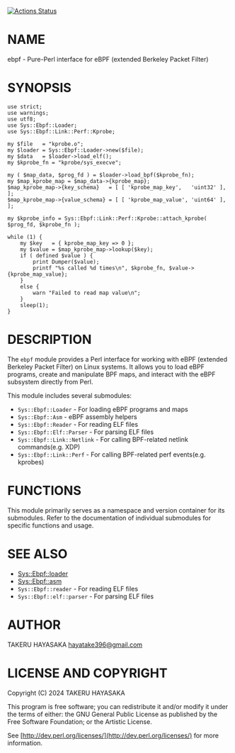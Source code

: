 [![Actions Status](https://github.com/takehaya/perl-ebpf/actions/workflows/test.yml/badge.svg)](https://github.com/takehaya/perl-ebpf/actions)
# NAME

ebpf - Pure-Perl interface for eBPF (extended Berkeley Packet Filter)

# SYNOPSIS

    use strict;
    use warnings;
    use utf8;
    use Sys::Ebpf::Loader;
    use Sys::Ebpf::Link::Perf::Kprobe;

    my $file   = "kprobe.o";
    my $loader = Sys::Ebpf::Loader->new($file);
    my $data   = $loader->load_elf();
    my $kprobe_fn = "kprobe/sys_execve";

    my ( $map_data, $prog_fd ) = $loader->load_bpf($kprobe_fn);
    my $map_kprobe_map = $map_data->{kprobe_map};
    $map_kprobe_map->{key_schema}   = [ [ 'kprobe_map_key',   'uint32' ], ];
    $map_kprobe_map->{value_schema} = [ [ 'kprobe_map_value', 'uint64' ], ];

    my $kprobe_info = Sys::Ebpf::Link::Perf::Kprobe::attach_kprobe( $prog_fd, $kprobe_fn );

    while (1) {
        my $key   = { kprobe_map_key => 0 };
        my $value = $map_kprobe_map->lookup($key);
        if ( defined $value ) {
            print Dumper($value);
            printf "%s called %d times\n", $kprobe_fn, $value->{kprobe_map_value};
        }
        else {
            warn "Failed to read map value\n";
        }
        sleep(1);
    }

# DESCRIPTION

The `ebpf` module provides a Perl interface for working with eBPF (extended Berkeley Packet Filter)
on Linux systems. It allows you to load eBPF programs, create and manipulate BPF maps, and interact
with the eBPF subsystem directly from Perl.

This module includes several submodules:

- `Sys::Ebpf::Loader` - For loading eBPF programs and maps
- `Sys::Ebpf::Asm` - eBPF assembly helpers
- `Sys::Ebpf::Reader` - For reading ELF files
- `Sys::Ebpf::Elf::Parser` - For parsing ELF files
- `Sys::Ebpf::Link::Netlink` - For calling BPF-related netlink commands(e.g. XDP)
- `Sys::Ebpf::Link::Perf` - For calling BPF-related perf events(e.g. kprobes)

# FUNCTIONS

This module primarily serves as a namespace and version container for its submodules.
Refer to the documentation of individual submodules for specific functions and usage.

# SEE ALSO

- [Sys::Ebpf::loader](https://metacpan.org/pod/Sys%3A%3AEbpf%3A%3Aloader)
- [Sys::Ebpf::asm](https://metacpan.org/pod/Sys%3A%3AEbpf%3A%3Aasm)
- `Sys::Ebpf::reader` - For reading ELF files
- `Sys::Ebpf::elf::parser` - For parsing ELF files

# AUTHOR

TAKERU HAYASAKA <hayatake396@gmail.com>

# LICENSE AND COPYRIGHT

Copyright (C) 2024 TAKERU HAYASAKA

This program is free software; you can redistribute it and/or modify it
under the terms of either: the GNU General Public License as published
by the Free Software Foundation; or the Artistic License.

See [http://dev.perl.org/licenses/](http://dev.perl.org/licenses/) for more information.
